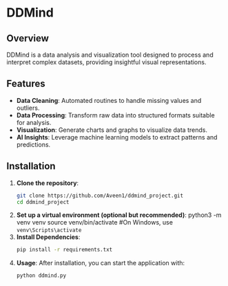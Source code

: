 # DDMind 

## Overview

DDMind is a data analysis and visualization tool designed to process and interpret complex datasets, providing insightful visual representations.

## Features
- **Data Cleaning**: Automated routines to handle missing values and outliers.
- **Data Processing**: Transform raw data into structured formats suitable for analysis.
- **Visualization**: Generate charts and graphs to visualize data trends.
- **AI Insights**: Leverage machine learning models to extract patterns and predictions.

## Installation
1. **Clone the repository**:
   ```bash
   git clone https://github.com/Aveen1/ddmind_project.git
   cd ddmind_project
2. **Set up a virtual environment (optional but recommended)**:
   python3 -m venv venv
   source venv/bin/activate  #On Windows, use `venv\Scripts\activate`
3. **Install Dependencies**:
   ```bash
   pip install -r requirements.txt
5. **Usage**:
   After installation, you can start the application with:
    ```bash
    python ddmind.py









